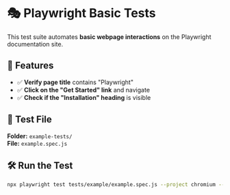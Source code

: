 # 🎭 Playwright Basic Tests

This test suite automates **basic webpage interactions** on the Playwright documentation site.

## 📌 Features

- ✅ **Verify page title** contains "Playwright"
- ✅ **Click on the "Get Started" link** and navigate
- ✅ **Check if the "Installation" heading** is visible

## 📂 Test File

**Folder:** `example-tests/`  
**File:** `example.spec.js`

## 🛠 Run the Test

```sh
npx playwright test tests/example/example.spec.js --project chromium --headed
```
